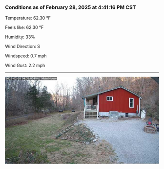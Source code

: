 ### Conditions as of February 28, 2025 at 4:41:16 PM CST 

Temperature: 62.30 &deg;F

Feels like: 62.30 &deg;F

Humidity: 33%

Wind Direction: S

Windspeed: 0.7 mph

Wind Gust: 2.2 mph

---

<img src="./images/latest.jpeg"/>

